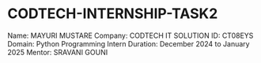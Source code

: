 # CODTECH-INTERNSHIP-TASK2
Name: MAYURI MUSTARE
Company: CODTECH IT SOLUTION
ID: CT08EYS
Domain: Python Programming Intern
Duration: December 2024 to January 2025  Mentor: SRAVANI GOUNI

